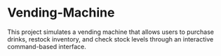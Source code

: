 # Vending-Machine
This project simulates a vending machine that allows users to purchase drinks, restock inventory, and check stock levels through an interactive command-based interface.
